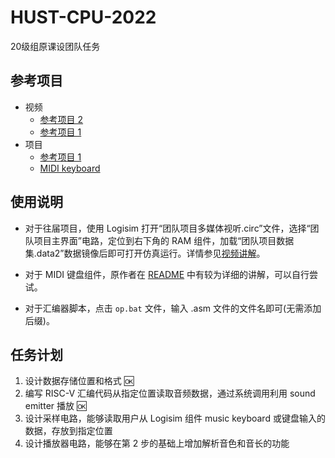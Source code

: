 # HUST-CPU-2022

20级组原课设团队任务

## 参考项目

- 视频
  - [参考项目 2](https://www.bilibili.com/video/BV1W54y1i7oL/?vd_source=7b62d8645e33caecde1b6dc6e75c4bda)
  - [参考项目 1](https://www.bilibili.com/video/BV1iy4y1s7fG/?spm_id_from=333.337.search-card.all.click&vd_source=7b62d8645e33caecde1b6dc6e75c4bda)
- 项目
  - [参考项目 1](https://github.com/lrg11/hust_computer_organization)
  - [MIDI keyboard](https://github.com/mrmcsoftware/MIDIkeyboard)

## 使用说明

- 对于往届项目，使用 Logisim 打开“团队项目多媒体视听.circ”文件，选择“团队项目主界面”电路，定位到右下角的 RAM 组件，加载“团队项目数据集.data2”数据镜像后即可打开仿真运行。详情参见[视频讲解](https://www.bilibili.com/video/BV1iy4y1s7fG/?spm_id_from=333.337.search-card.all.click&vd_source=7b62d8645e33caecde1b6dc6e75c4bda)。

- 对于 MIDI 键盘组件，原作者在 [README](Reference\MIDIkeyboard-master\README.md) 中有较为详细的讲解，可以自行尝试。

- 对于汇编器脚本，点击 `op.bat` 文件，输入 .asm 文件的文件名即可(无需添加后缀)。
  
## 任务计划

1. 设计数据存储位置和格式 :ok:
2. 编写 RISC-V 汇编代码从指定位置读取音频数据，通过系统调用利用 sound emitter 播放 :ok:
3. 设计采样电路，能够读取用户从 Logisim 组件 music keyboard 或键盘输入的数据，存放到指定位置
4. 设计播放器电路，能够在第 2 步的基础上增加解析音色和音长的功能